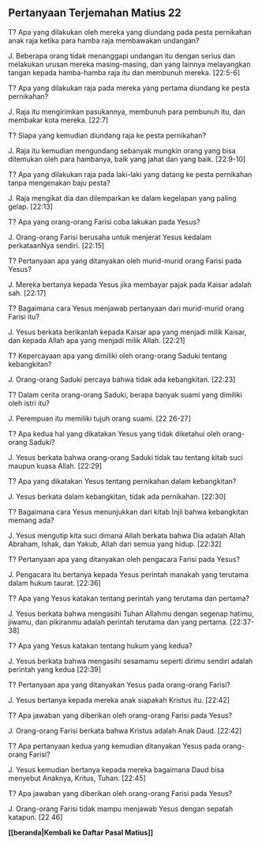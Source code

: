 ﻿## Pertanyaan Terjemahan Matius 22 ##

T? Apa yang dilakukan oleh mereka yang diundang pada pesta pernikahan anak raja ketika para hamba raja membawakan undangan?

J. Beberapa orang tidak menanggapi undangan itu dengan serius dan melakukan urusan mereka masing-masing, dan yang lainnya melayangkan tangan kepada hamba-hamba raja itu dan membunuh mereka. [22:5-6]

T? Apa yang dilakukan raja pada mereka yang pertama diundang ke pesta pernikahan?

J. Raja itu mengirimkan pasukannya, membunuh para pembunuh itu, dan membakar kota mereka. [22:7]

T? Siapa yang kemudian diundang raja ke pesta pernikahan?

J. Raja itu kemudian mengundang sebanyak mungkin orang yang bisa ditemukan oleh para hambanya, baik yang jahat dan yang baik. [22:9-10]

T? Apa yang dilakukan raja pada laki-laki yang datang ke pesta pernikahan tanpa mengenakan baju pesta?

J. Raja mengikat dia dan dilemparkan ke dalam kegelapan yang paling gelap. [22:13]

T? Apa yang orang-orang Farisi coba lakukan pada Yesus?

J. Orang-orang Farisi berusaha untuk menjerat Yesus kedalam perkataanNya sendiri. [22:15]

T? Pertanyaan apa yang ditanyakan oleh murid-murid orang Farisi pada Yesus?

J. Mereka bertanya kepada Yesus jika membayar pajak pada Kaisar adalah sah. [22:17]

T? Bagaimana cara Yesus menjawab pertanyaan dari murid-murid orang Farisi itu?

J. Yesus berkata berikanlah kepada Kaisar apa yang menjadi milik Kaisar, dan kepada Allah apa yang menjadi milik Allah. [22:21]

T? Kepercayaan apa yang dimiliki oleh orang-orang Saduki tentang kebangkitan?

J. Orang-orang Saduki percaya bahwa tidak ada kebangkitan. [22:23]

T? Dalam cerita orang-orang Saduki, berapa banyak suami yang dimiliki oleh istri itu?

J. Perempuan itu memiliki tujuh orang suami. [22 26-27]

T? Apa kedua hal yang dikatakan Yesus yang tidak diketahui oleh orang-orang Saduki?

J. Yesus berkata bahwa orang-orang Saduki tidak tau tentang kitab suci maupun kuasa Allah. [22:29]

T? Apa yang dikatakan Yesus tentang pernikahan dalam kebangkitan?

J. Yesus berkata dalam kebangkitan, tidak ada pernikahan. [22:30]

T? Bagaimana cara Yesus menunjukkan dari kitab Injil bahwa kebangkitan memang ada?

J. Yesus mengutip kita suci dimana Allah berkata bahwa Dia adalah Allah Abraham, Ishak, dan Yakub, Allah dari semua yang hidup. [22:32]

T? Pertanyaan apa yang ditanyakan oleh pengacara Farisi pada Yesus?

J. Pengacara itu bertanya kepada Yesus perintah manakah yang terutama dalam hukum taurat. [22:36]

T? Apa yang Yesus katakan tentang perintah yang terutama dan pertama?

J. Yesus berkata bahwa mengasihi Tuhan Allahmu dengan segenap hatimu, jiwamu, dan pikiranmu adalah perintah terutama dan yang pertama. [22:37-38]

T? Apa yang Yesus katakan tentang hukum yang kedua?

J. Yesus berkata bahwa mengasihi sesamamu seperti dirimu sendiri adalah perintah yang kedua [22:39]

T? Pertanyaan apa yang ditanyakan Yesus pada orang-orang Farisi?

J. Yesus bertanya kepada mereka anak siapakah Kristus itu. [22:42]

T? Apa jawaban yang diberikan oleh orang-orang Farisi pada Yesus?

J. Orang-orang Farisi berkata bahwa Kristus adalah Anak Daud. [22:42]

T? Apa pertanyaan kedua yang kemudian ditanyakan Yesus pada orang-orang Farisi?

J. Yesus kemudian bertanya kepada mereka bagaimana Daud bisa menyebut Anaknya, Kritus, Tuhan. [22:45]

T? Apa jawaban yang diberikan oleh orang-orang Farisi pada Yesus?

J. Orang-orang Farisi tidak mampu menjawab Yesus dengan sepatah katapun. [22 46]

__[[beranda|Kembali ke Daftar Pasal Matius]]__

